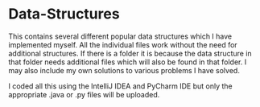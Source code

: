 # Data-Structures

This contains several different popular data structures which I have implemented myself. All the individual files work without the need for additional structures. If there is a folder it is because the data structure in that folder needs additional files which will also be found in that folder. I may also include my own solutions to various problems I have solved. 

I coded all this using the IntelliJ IDEA and PyCharm IDE but only the appropriate .java or .py files will be uploaded.
